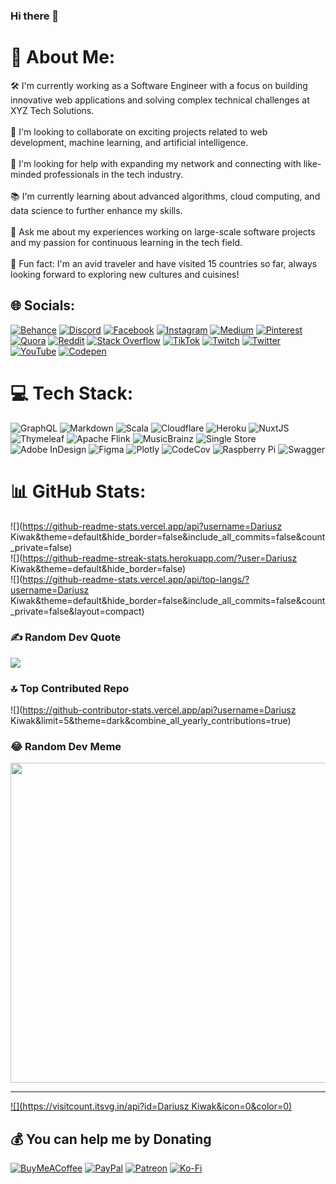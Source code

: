 ### Hi there 👋

<!--
**dkiwak/dkiwak** is a ✨ _special_ ✨ repository because its `README.md` (this file) appears on your GitHub profile.

Here are some ideas to get you started:

- 🔭 I’m currently working on ...
- 🌱 I’m currently learning ...
- 👯 I’m looking to collaborate on ...
- 🤔 I’m looking for help with ...
- 💬 Ask me about ...
- 📫 How to reach me: ...
- 😄 Pronouns: ...
- ⚡ Fun fact: ...
-->


# 💫 About Me:
🛠️ I'm currently working as a Software Engineer with a focus on building innovative web applications and solving complex technical challenges at XYZ Tech Solutions.<br><br>🤝 I'm looking to collaborate on exciting projects related to web development, machine learning, and artificial intelligence.<br><br>🙏 I'm looking for help with expanding my network and connecting with like-minded professionals in the tech industry.<br><br>📚 I'm currently learning about advanced algorithms, cloud computing, and data science to further enhance my skills.<br><br>💬 Ask me about my experiences working on large-scale software projects and my passion for continuous learning in the tech field.<br><br>🎉 Fun fact: I'm an avid traveler and have visited 15 countries so far, always looking forward to exploring new cultures and cuisines!


## 🌐 Socials:
[![Behance](https://img.shields.io/badge/Behance-1769ff?logo=behance&logoColor=white)](https://behance.net/dfdf) [![Discord](https://img.shields.io/badge/Discord-%237289DA.svg?logo=discord&logoColor=white)](https://discord.gg/sfdfsf) [![Facebook](https://img.shields.io/badge/Facebook-%231877F2.svg?logo=Facebook&logoColor=white)](https://facebook.com/fdf) [![Instagram](https://img.shields.io/badge/Instagram-%23E4405F.svg?logo=Instagram&logoColor=white)](https://instagram.com/dsfsf) [![Medium](https://img.shields.io/badge/Medium-12100E?logo=medium&logoColor=white)](https://medium.com/@sdfsdf) [![Pinterest](https://img.shields.io/badge/Pinterest-%23E60023.svg?logo=Pinterest&logoColor=white)](https://pinterest.com/fdfsfds) [![Quora](https://img.shields.io/badge/Quora-%23B92B27.svg?logo=Quora&logoColor=white)](https://quora.com/profile/dfs) [![Reddit](https://img.shields.io/badge/Reddit-%23FF4500.svg?logo=Reddit&logoColor=white)](https://reddit.com/user/dsfsdf) [![Stack Overflow](https://img.shields.io/badge/-Stackoverflow-FE7A16?logo=stack-overflow&logoColor=white)](https://stackoverflow.com/users/sdfsfds) [![TikTok](https://img.shields.io/badge/TikTok-%23000000.svg?logo=TikTok&logoColor=white)](https://tiktok.com/@dsfdsf) [![Twitch](https://img.shields.io/badge/Twitch-%239146FF.svg?logo=Twitch&logoColor=white)](https://twitch.tv/sfdsfdsf) [![Twitter](https://img.shields.io/badge/Twitter-%231DA1F2.svg?logo=Twitter&logoColor=white)](https://twitter.com/dsfdsf) [![YouTube](https://img.shields.io/badge/YouTube-%23FF0000.svg?logo=YouTube&logoColor=white)](https://youtube.com/@dfsdf) [![Codepen](https://img.shields.io/badge/Codepen-000000?style=for-the-badge&logo=codepen&logoColor=white)](https://codepen.io/sdfdsf) 

# 💻 Tech Stack:
![GraphQL](https://img.shields.io/badge/-GraphQL-E10098?style=for-the-badge&logo=graphql&logoColor=white) ![Markdown](https://img.shields.io/badge/markdown-%23000000.svg?style=for-the-badge&logo=markdown&logoColor=white) ![Scala](https://img.shields.io/badge/scala-%23DC322F.svg?style=for-the-badge&logo=scala&logoColor=white) ![Cloudflare](https://img.shields.io/badge/Cloudflare-F38020?style=for-the-badge&logo=Cloudflare&logoColor=white) ![Heroku](https://img.shields.io/badge/heroku-%23430098.svg?style=for-the-badge&logo=heroku&logoColor=white) ![NuxtJS](https://img.shields.io/badge/Nuxt-black?style=for-the-badge&logo=nuxt.js&logoColor=white) ![Thymeleaf](https://img.shields.io/badge/Thymeleaf-%23005C0F.svg?style=for-the-badge&logo=Thymeleaf&logoColor=white) ![Apache Flink](https://img.shields.io/badge/Apache%20Flink-E6526F?style=for-the-badge&logo=Apache%20Flink&logoColor=white) ![MusicBrainz](https://img.shields.io/badge/Musicbrainz-EB743B?style=for-the-badge&logo=musicbrainz&logoColor=BA478F) ![Single Store](https://img.shields.io/badge/Single%20Store-AA00FF?style=for-the-badge&logo=singlestore&logoColor=white) ![Adobe InDesign](https://img.shields.io/badge/Adobe%20InDesign-49021F?style=for-the-badge&logo=adobeindesign&logoColor=white) 	![Figma](https://img.shields.io/badge/figma-%23F24E1E.svg?style=for-the-badge&logo=figma&logoColor=white) ![Plotly](https://img.shields.io/badge/Plotly-%233F4F75.svg?style=for-the-badge&logo=plotly&logoColor=white) ![CodeCov](https://img.shields.io/badge/codecov-%23ff0077.svg?style=for-the-badge&logo=codecov&logoColor=white) ![Raspberry Pi](https://img.shields.io/badge/-RaspberryPi-C51A4A?style=for-the-badge&logo=Raspberry-Pi) ![Swagger](https://img.shields.io/badge/-Swagger-%23Clojure?style=for-the-badge&logo=swagger&logoColor=white)
# 📊 GitHub Stats:
![](https://github-readme-stats.vercel.app/api?username=Dariusz Kiwak&theme=default&hide_border=false&include_all_commits=false&count_private=false)<br/>
![](https://github-readme-streak-stats.herokuapp.com/?user=Dariusz Kiwak&theme=default&hide_border=false)<br/>
![](https://github-readme-stats.vercel.app/api/top-langs/?username=Dariusz Kiwak&theme=default&hide_border=false&include_all_commits=false&count_private=false&layout=compact)

### ✍️ Random Dev Quote
![](https://quotes-github-readme.vercel.app/api?type=horizontal&theme=radical)

### 🔝 Top Contributed Repo
![](https://github-contributor-stats.vercel.app/api?username=Dariusz Kiwak&limit=5&theme=dark&combine_all_yearly_contributions=true)

### 😂 Random Dev Meme
<img src="https://rm.up.railway.app/" width="512px"/>

---
[![](https://visitcount.itsvg.in/api?id=Dariusz Kiwak&icon=0&color=0)](https://visitcount.itsvg.in)

  ## 💰 You can help me by Donating
  [![BuyMeACoffee](https://img.shields.io/badge/Buy%20Me%20a%20Coffee-ffdd00?style=for-the-badge&logo=buy-me-a-coffee&logoColor=black)](https://buymeacoffee.com/dfsdfs) [![PayPal](https://img.shields.io/badge/PayPal-00457C?style=for-the-badge&logo=paypal&logoColor=white)](https://paypal.me/dsfsdfd) [![Patreon](https://img.shields.io/badge/Patreon-F96854?style=for-the-badge&logo=patreon&logoColor=white)](https://patreon.com/dsfdsf) [![Ko-Fi](https://img.shields.io/badge/Ko--fi-F16061?style=for-the-badge&logo=ko-fi&logoColor=white)](https://ko-fi.com/dsfsdf) 

  
<!-- Proudly created with GPRM ( https://gprm.itsvg.in ) -->
